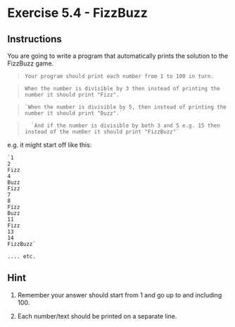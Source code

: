 # Exercise 5.4 - FizzBuzz

## Instructions

You are going to write a program that automatically prints the solution to the FizzBuzz game.

> `Your program should print each number from 1 to 100 in turn.`

> `When the number is divisible by 3 then instead of printing the number it should print "Fizz".`

>     `When the number is divisible by 5, then instead of printing the number it should print "Buzz".` 

>       `And if the number is divisible by both 3 and 5 e.g. 15 then instead of the number it should print "FizzBuzz"`

e.g. it might start off like this:

```
`1
2
Fizz
4
Buzz
Fizz
7
8
Fizz
Buzz
11
Fizz
13
14
FizzBuzz`
```

`.... etc.`

## Hint

1. Remember your answer should start from 1 and go up to and including 100.

2. Each number/text should be printed on a separate line.
